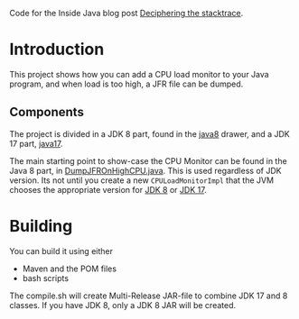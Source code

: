 Code for the Inside Java blog post [Deciphering the stacktrace](https://jaokim.github.io/2024/06/02/cpu-load-monitor).

# Introduction
This project shows how you can add a CPU load monitor to your Java program, and when load is too high, a JFR file can be dumped.

## Components
The project is divided in a JDK 8 part, found in the [java8](src/main/java8) drawer, and a JDK 17 part, [java17](src/main/java17).

The main starting point to show-case the CPU Monitor can be found in the Java 8 part, in [DumpJFROnHighCPU.java](java8/inside/dumpster/monitor/DumpJFROnHighCPU.java). This is used regardless of JDK version. Its not until you create a new `CPULoadMonitorImpl` that the JVM chooses the appropriate version for [JDK 8](java8/inside/dumpster/monitor/CPULoadMonitorImpl.java) or [JDK 17](java17/inside/dumpster/monitor/CPULoadMonitorImpl.java).

# Building
You can build it using either
* Maven and the POM files
* bash scripts

The compile.sh will create Multi-Release JAR-file to combine JDK 17 and 8 classes. If you have JDK 8, only a JDK 8 JAR will be created.